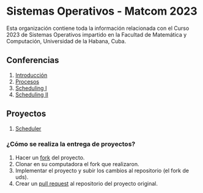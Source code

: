 # Sistemas Operativos - Matcom 2023

Esta organización contiene toda la información relacionada con el Curso 2023 de Sistemas Operativos impartido en la Facultad de Matemática y Computación, Universidad de la Habana, Cuba.

## Conferencias

1. [Introducción](https://github.com/Sistemas-Operativos-Matcom/conferencias/blob/main/1.%20Introducci%C3%B3n/SO2023-C1%20Introducci%C3%B3n.md)
2. [Procesos](https://github.com/Sistemas-Operativos-Matcom/conferencias/blob/main/2.%20Procesos/SO2023-C2-Procesos.md)
3. [Scheduling I](https://github.com/Sistemas-Operativos-Matcom/conferencias/blob/main/3.%20Scheduling%20-%20I/SO2023-C3-Scheduling-I.md)
4. [Scheduling II](https://github.com/Sistemas-Operativos-Matcom/conferencias/blob/main/4.%20Scheduling%20-%20II/SO2023-C4-Scheduling-II.md)

## Proyectos

1. [Scheduler](https://github.com/Sistemas-Operativos-Matcom/proyecto-scheduler)

### ¿Cómo se realiza la entrega de proyectos?

1. Hacer un [fork](https://docs.github.com/en/get-started/quickstart/fork-a-repo) del proyecto.
2. Clonar en su computadora el fork que realizaron.
3. Implementar el proyecto y subir los cambios al repositorio (el fork de uds).
4. Crear un [pull request](https://docs.github.com/en/pull-requests/collaborating-with-pull-requests/proposing-changes-to-your-work-with-pull-requests/creating-a-pull-request) al repositorio del proyecto original.
